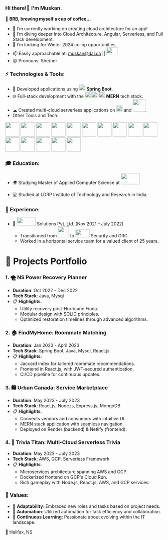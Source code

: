 ### Hi there!👋 I'm Muskan.
🍵 **BRB, brewing myself a cup of coffee...** 


- 🔭 I’m currently working on creating cloud architecture for an app!
- 🌱 I’m diving deeper into Cloud Architecture, Angular, Serverless, and Full Stack development.
- 🤔 I’m looking for Winter 2024 co-op opportunities.
- 📫 Easily approachable at: [muskan@dal.ca](mailto:muskan@dal.ca) || <a href="https://www.linkedin.com/in/muskan-vazirani/"><img height="25" width="35" src="https://user-images.githubusercontent.com/54678035/218378109-021c4e4c-cea6-49bd-9c2b-8bbb7b94f7cd.png"/></a>
- 😄 Pronouns: She/her

### ⚡ Technologies & Tools:

- 🔧 Developed applications using <img src="https://user-images.githubusercontent.com/54678035/219257518-7ccbf6af-403d-434b-be7a-5baa8e61d16d.svg" width="20"/> **Spring Boot**.
- 🌐 Full-stack development with the <img src="https://user-images.githubusercontent.com/54678035/219395636-a94a18b2-3dcf-41ea-8516-5f44b1a524eb.svg" width="20"/><img src="https://user-images.githubusercontent.com/54678035/219257515-f7115cc7-d2f6-4f37-8471-72f4bb4a6574.svg" width="20"/> <img src="https://user-images.githubusercontent.com/54678035/219395885-fd86087d-e9bc-451a-bc8d-fa64d3ad64a9.svg" width="20"/> **MERN** tech stack.
- ☁ Created multi-cloud serverless applications on <img src="https://upload.wikimedia.org/wikipedia/commons/9/93/Amazon_Web_Services_Logo.svg" width="20"/> and  <img src="https://www.vectorlogo.zone/logos/google_cloud/google_cloud-ar21.svg" width="40"/>.
- Other Tools and Tech:

<img src = "https://github.com/muskanvazirani/muskanvazirani/assets/38426217/41b77929-eb4d-41ad-a9a7-d2f29254143b" width = "45" height ="45"/>
<img src = "https://github.com/muskanvazirani/muskanvazirani/assets/38426217/f6b8f6b6-9cb3-4c88-8222-cd164814e74e" width = "45" height ="45"/>
<img src = "https://github.com/muskanvazirani/muskanvazirani/assets/38426217/e04b07c1-f38d-4ce9-aa3e-184d65e1402a" width = "45" height ="45"/>
<img src = "https://github.com/muskanvazirani/muskanvazirani/assets/38426217/47875564-be5f-4f4f-ad19-343e8fe812d6" width = "45" height ="45"/>
<img src = "https://github.com/muskanvazirani/muskanvazirani/assets/38426217/473db968-c5af-4407-b632-2f033aee22de" width = "45" height ="45"/>
<img src = "https://github.com/muskanvazirani/muskanvazirani/assets/38426217/ea40ea70-cfb0-4934-97ed-7f7cc17ddf77" width = "45" height ="45"/>
<img src = "https://github.com/muskanvazirani/muskanvazirani/assets/38426217/061c01fb-2c09-4886-8ea3-1322aa88d234" width = "45" height ="45"/>
<img src = "https://github.com/muskanvazirani/muskanvazirani/assets/38426217/f9590515-1f2f-4470-9373-573d8ed8b17a" width = "45" height ="45"/>
<img src = "https://github.com/muskanvazirani/muskanvazirani/assets/38426217/d40bd3b7-f269-4e0f-bede-fa18d6b8f600" width = "45" height ="45"/>
<img src = "https://github.com/muskanvazirani/muskanvazirani/assets/38426217/8ce5cd87-82fa-491d-8b97-7913c02ca342" width = "45" height ="45"/>
<img src = "https://github.com/muskanvazirani/muskanvazirani/assets/38426217/a6469160-8c1e-4690-a64f-6fdeed1f35cd" width = "45" height ="45"/>
<img src = "https://github.com/muskanvazirani/muskanvazirani/assets/38426217/485593a5-4feb-41fb-b38e-e4284a5eb2bf" width = "45" height ="45"/>
<img src = "https://github.com/muskanvazirani/muskanvazirani/assets/38426217/6d28a988-5535-4fb1-9f62-f0f782b4450b" width = "45" height ="45"/>
<img src = "https://github.com/muskanvazirani/muskanvazirani/assets/38426217/3972db63-312a-45eb-a0d1-2a85cb27f5ab" width = "45" height ="45"/>
<img src = "https://github.com/muskanvazirani/muskanvazirani/assets/38426217/0ee28b7d-0c06-4194-8e57-48874e746175" width = "45" height ="45"/>

### 🎓 Education:

- 🌍 Studying Master of Applied Computer Science at <img src="https://github.com/muskanvazirani/muskanvazirani/assets/38426217/245c8019-74b9-47b1-b759-560a595083f7" width="60" height="35"/>

- 💻 Studied at LDRP Institute of Technology and Research in India.

### 💼 Experience:

- 🏢 <img src="https://github.com/muskanvazirani/muskanvazirani/assets/38426217/85e070a4-47c6-4fef-82cd-a4fb98bae813" width="60" height="25"/> Solutions Pvt. Ltd. (Nov 2021 – July 2022) 
  - Transitioned from <img src="https://upload.wikimedia.org/wikipedia/fr/2/2e/Java_Logo.svg" width="35" height="35"/> to <img src="https://upload.wikimedia.org/wikipedia/commons/5/59/SAP_2011_logo.svg" width="45" height="25"/> Security and GRC.
  - Worked in a horizontal service team for a valued client of 25 years.
# 🚀 Projects Portfolio

### 1. 🌪️ NS Power Recovery Planner
- **Duration**: Oct 2022 - Dec 2022
- **Tech Stack**: Java, Mysql
- 📋 **Highlights**: 
  - Utility recovery post-Hurricane Fiona.
  - Modular design with SOLID principles.
  - Optimized restoration timelines through advanced algorithms.

### 2. 🏠 FindMyHome: Roommate Matching
- **Duration**: Jan 2023 - April 2023
- **Tech Stack**: Spring Boot, Java, Mysql, React.js
- 📋 **Highlights**: 
  - Jaccard index for tailored roommate recommendations.
  - Frontend in React.js, with JWT-secured authentication.
  - CI/CD pipeline for continuous updates.

### 3. 🛍️ Urban Canada: Service Marketplace
- **Duration**: May 2023 - July 2023
- **Tech Stack**: React.js, Node.js, Express.js, MongoDB
- 📋 **Highlights**: 
  - Connects vendors and consumers with intuitive UI.
  - MERN stack application with seamless navigation.
  - Deployed on Render (backend) & Netlify (frontend).

### 4. 🎲 Trivia Titan: Multi-Cloud Serverless Trivia
- **Duration**: May 2023 - July 2023
- **Tech Stack**: AWS, GCP, Serverless Framework
- 📋 **Highlights**: 
  - Microservices architecture spanning AWS and GCP.
  - Dockerized frontend on GCP's Cloud Run.
  - Rich gameplay with Node.js, React.js, AWS, and GCP services.

### 📌 Values:

- 🔄 **Adaptability**: Embraced new roles and tasks based on project needs.
- 🤖 **Automation**: Utilized automation for task efficiency and collaboration.
- 🌟 **Continuous Learning**: Passionate about evolving within the IT landscape.

📍 Halifax, NS

